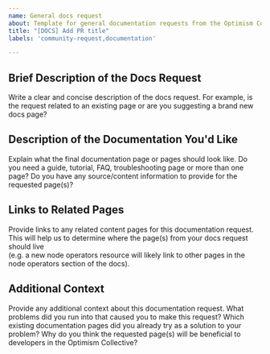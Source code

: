 ```yaml
---
name: General docs request
about: Template for general documentation requests from the Optimism Collective
title: "[DOCS] Add PR title"
labels: 'community-request,documentation'

---
```


<!-- please fill out the following the best to your ability and properly label the issue -->

## Brief Description of the Docs Request
Write a clear and concise description of the docs request. For example, is the request related to an existing page or are you suggesting a brand new docs page?

## Description of the Documentation You'd Like
Explain what the final documentation page or pages should look like. Do you need a guide, tutorial, FAQ, troubleshooting page or more than one page? Do you have any source/content information to provide for the requested page(s)?

## Links to Related Pages
Provide links to any related content pages for this documentation request. This will help us to determine where the page(s) from your docs request should live  
(e.g. a new node operators resource will likely link to other pages in the node operators section of the docs).

## Additional Context
Provide any additional context about this documentation request. What problems did you run into that caused you to make this request? 
Which existing documentation pages did you already try as a solution to your problem? Why do you think the requested page(s) will be beneficial to developers in the Optimism Collective?
